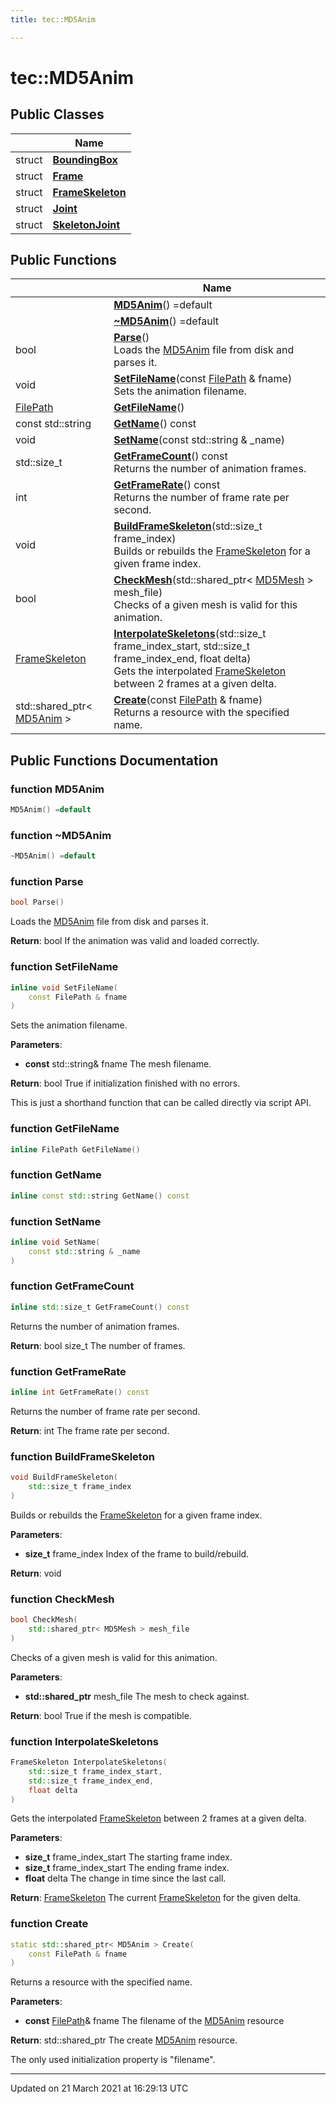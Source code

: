 ```yaml
---
title: tec::MD5Anim

---
```


# tec::MD5Anim



## Public Classes

|                | Name           |
| -------------- | -------------- |
| struct | **[BoundingBox](/engine/Classes/structtec_1_1_m_d5_anim_1_1_bounding_box/)**  |
| struct | **[Frame](/engine/Classes/structtec_1_1_m_d5_anim_1_1_frame/)**  |
| struct | **[FrameSkeleton](/engine/Classes/structtec_1_1_m_d5_anim_1_1_frame_skeleton/)**  |
| struct | **[Joint](/engine/Classes/structtec_1_1_m_d5_anim_1_1_joint/)**  |
| struct | **[SkeletonJoint](/engine/Classes/structtec_1_1_m_d5_anim_1_1_skeleton_joint/)**  |

## Public Functions

|                | Name           |
| -------------- | -------------- |
| | **[MD5Anim](/engine/Classes/classtec_1_1_m_d5_anim/#function-md5anim)**() =default |
| | **[~MD5Anim](/engine/Classes/classtec_1_1_m_d5_anim/#function-~md5anim)**() =default |
| bool | **[Parse](/engine/Classes/classtec_1_1_m_d5_anim/#function-parse)**()<br>Loads the [MD5Anim](/engine/Classes/classtec_1_1_m_d5_anim/) file from disk and parses it.  |
| void | **[SetFileName](/engine/Classes/classtec_1_1_m_d5_anim/#function-setfilename)**(const [FilePath](/engine/Classes/classtec_1_1_file_path/) & fname)<br>Sets the animation filename.  |
| [FilePath](/engine/Classes/classtec_1_1_file_path/) | **[GetFileName](/engine/Classes/classtec_1_1_m_d5_anim/#function-getfilename)**() |
| const std::string | **[GetName](/engine/Classes/classtec_1_1_m_d5_anim/#function-getname)**() const |
| void | **[SetName](/engine/Classes/classtec_1_1_m_d5_anim/#function-setname)**(const std::string & _name) |
| std::size_t | **[GetFrameCount](/engine/Classes/classtec_1_1_m_d5_anim/#function-getframecount)**() const<br>Returns the number of animation frames.  |
| int | **[GetFrameRate](/engine/Classes/classtec_1_1_m_d5_anim/#function-getframerate)**() const<br>Returns the number of frame rate per second.  |
| void | **[BuildFrameSkeleton](/engine/Classes/classtec_1_1_m_d5_anim/#function-buildframeskeleton)**(std::size_t frame_index)<br>Builds or rebuilds the [FrameSkeleton]() for a given frame index.  |
| bool | **[CheckMesh](/engine/Classes/classtec_1_1_m_d5_anim/#function-checkmesh)**(std::shared_ptr< [MD5Mesh](/engine/Classes/classtec_1_1_m_d5_mesh/) > mesh_file)<br>Checks of a given mesh is valid for this animation.  |
| [FrameSkeleton](/engine/Classes/structtec_1_1_m_d5_anim_1_1_frame_skeleton/) | **[InterpolateSkeletons](/engine/Classes/classtec_1_1_m_d5_anim/#function-interpolateskeletons)**(std::size_t frame_index_start, std::size_t frame_index_end, float delta)<br>Gets the interpolated [FrameSkeleton]() between 2 frames at a given delta.  |
| std::shared_ptr< [MD5Anim](/engine/Classes/classtec_1_1_m_d5_anim/) > | **[Create](/engine/Classes/classtec_1_1_m_d5_anim/#function-create)**(const [FilePath](/engine/Classes/classtec_1_1_file_path/) & fname)<br>Returns a resource with the specified name.  |

## Public Functions Documentation

### function MD5Anim

```cpp
MD5Anim() =default
```


### function ~MD5Anim

```cpp
~MD5Anim() =default
```


### function Parse

```cpp
bool Parse()
```

Loads the [MD5Anim](/engine/Classes/classtec_1_1_m_d5_anim/) file from disk and parses it. 

**Return**: bool If the animation was valid and loaded correctly. 

### function SetFileName

```cpp
inline void SetFileName(
    const FilePath & fname
)
```

Sets the animation filename. 

**Parameters**: 

  * **const** std::string& fname The mesh filename. 


**Return**: bool True if initialization finished with no errors. 

This is just a shorthand function that can be called directly via script API. 


### function GetFileName

```cpp
inline FilePath GetFileName()
```


### function GetName

```cpp
inline const std::string GetName() const
```


### function SetName

```cpp
inline void SetName(
    const std::string & _name
)
```


### function GetFrameCount

```cpp
inline std::size_t GetFrameCount() const
```

Returns the number of animation frames. 

**Return**: bool size_t The number of frames. 

### function GetFrameRate

```cpp
inline int GetFrameRate() const
```

Returns the number of frame rate per second. 

**Return**: int The frame rate per second. 

### function BuildFrameSkeleton

```cpp
void BuildFrameSkeleton(
    std::size_t frame_index
)
```

Builds or rebuilds the [FrameSkeleton]() for a given frame index. 

**Parameters**: 

  * **size_t** frame_index Index of the frame to build/rebuild. 


**Return**: void 

### function CheckMesh

```cpp
bool CheckMesh(
    std::shared_ptr< MD5Mesh > mesh_file
)
```

Checks of a given mesh is valid for this animation. 

**Parameters**: 

  * **std::shared_ptr<Mesh>** mesh_file The mesh to check against. 


**Return**: bool True if the mesh is compatible. 

### function InterpolateSkeletons

```cpp
FrameSkeleton InterpolateSkeletons(
    std::size_t frame_index_start,
    std::size_t frame_index_end,
    float delta
)
```

Gets the interpolated [FrameSkeleton]() between 2 frames at a given delta. 

**Parameters**: 

  * **size_t** frame_index_start The starting frame index. 
  * **size_t** frame_index_start The ending frame index. 
  * **float** delta The change in time since the last call. 


**Return**: [FrameSkeleton](/engine/Classes/structtec_1_1_m_d5_anim_1_1_frame_skeleton/) The current [FrameSkeleton](/engine/Classes/structtec_1_1_m_d5_anim_1_1_frame_skeleton/) for the given delta. 

### function Create

```cpp
static std::shared_ptr< MD5Anim > Create(
    const FilePath & fname
)
```

Returns a resource with the specified name. 

**Parameters**: 

  * **const** [FilePath](/engine/Classes/classtec_1_1_file_path/)& fname The filename of the [MD5Anim](/engine/Classes/classtec_1_1_m_d5_anim/) resource 


**Return**: std::shared_ptr<MD5Anim> The create [MD5Anim](/engine/Classes/classtec_1_1_m_d5_anim/) resource. 

The only used initialization property is "filename". 


-------------------------------

Updated on 21 March 2021 at 16:29:13 UTC